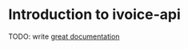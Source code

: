 # Introduction to ivoice-api

TODO: write [great documentation](http://jacobian.org/writing/what-to-write/)
